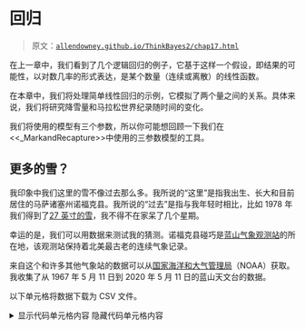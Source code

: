 # 回归

> 原文：[`allendowney.github.io/ThinkBayes2/chap17.html`](https://allendowney.github.io/ThinkBayes2/chap17.html)

在上一章中，我们看到了几个逻辑回归的例子，它基于这样一个假设，即结果的可能性，以对数几率的形式表达，是某个数量（连续或离散）的线性函数。

在本章中，我们将处理简单线性回归的示例，它模拟了两个量之间的关系。具体来说，我们将研究降雪量和马拉松世界纪录随时间的变化。

我们将使用的模型有三个参数，所以你可能想回顾一下我们在<<_MarkandRecapture>>中使用的三参数模型的工具。

## 更多的雪？

我印象中我们这里的雪不像过去那么多。我所说的“这里”是指我出生、长大和目前居住的马萨诸塞州诺福克县。我所说的“过去”是指与我年轻时相比，比如 1978 年我们得到了[27 英寸的雪](https://en.wikipedia.org/wiki/Northeastern_United_States_blizzard_of_1978)，我不得不在家呆了几个星期。

幸运的是，我们可以用数据来测试我的猜测。诺福克县碰巧是[蓝山气象观测站](https://en.wikipedia.org/wiki/Blue_Hill_Meteorological_Observatory)的所在地，该观测站保持着北美最古老的连续气象记录。

来自这个和许多其他气象站的数据可以从[国家海洋和大气管理局](https://www.ncdc.noaa.gov/cdo-web/search)（NOAA）获取。我收集了从 1967 年 5 月 11 日到 2020 年 5 月 11 日的蓝山天文台的数据。

以下单元格将数据下载为 CSV 文件。

<details class="hide above-input"><summary aria-label="Toggle hidden content">显示代码单元格内容 隐藏代码单元格内容</summary>

```py
download('https://github.com/AllenDowney/ThinkBayes2/raw/master/data/2239075.csv') 
```</details>

我们可以使用 Pandas 将数据读入`DataFrame`：

```py
import pandas as pd

df = pd.read_csv('2239075.csv', parse_dates=[2]) 
```

以下是最后几行的样子。

<details class="hide above-input"><summary aria-label="Toggle hidden content">显示代码单元格内容 隐藏代码单元格内容</summary>

```py
df.tail(3) 
```

|  | STATION | NAME | DATE | PRCP | SNOW | SNWD | TMAX | TMIN | TOBS | WESD | WT01 | WT03 | WT04 | WT05 | WT06 | WT08 | WT09 | WT11 | WT16 | WT18 |
| --- | --- | --- | --- | --- | --- | --- | --- | --- | --- | --- | --- | --- | --- | --- | --- | --- | --- | --- | --- | --- |
| 20452 | USC00190736 | BLUE HILL COOP, MA US | 2023-05-09 | 0.0 | 0.0 | 0.0 | 75 | 45.0 | 51.0 | NaN | NaN | NaN | NaN | NaN | NaN | NaN | NaN | NaN | NaN | NaN |
| 20453 | USC00190736 | BLUE HILL COOP, MA US | 2023-05-10 | 0.0 | 0.0 | 0.0 | 60 | 42.0 | 51.0 | NaN | NaN | NaN | NaN | NaN | NaN | NaN | NaN | NaN | NaN | NaN |

| 20454 | USC00190736 | BLUE HILL COOP, MA US | 2023-05-11 | 0.0 | 0.0 | 0.0 | 72 | 51.0 | 59.0 | NaN | NaN | NaN | NaN | NaN | NaN | NaN | NaN | NaN | NaN | NaN |</details>

我们将使用的列是：

+   `DATE`，即每次观测的日期，

+   `SNOW`，即以英寸为单位的总降雪量。

我将添加一个只包含日期年份部分的列。

```py
df['YEAR'] = df['DATE'].dt.year 
```

并使用`groupby`来累加每年的总降雪量。

```py
snow = df.groupby('YEAR')['SNOW'].sum() 
```

第一年和最后一年不完整，所以我会删除它们。

<details class="hide above-input"><summary aria-label="Toggle hidden content">显示代码单元格内容 隐藏代码单元格内容</summary>

```py
snow = snow.iloc[1:-1]
len(snow) 
```

```py
55 
```</details>

下图显示了我一生中每个完整年份的总降雪量。

<details class="hide above-input"><summary aria-label="Toggle hidden content">显示代码单元格源代码 隐藏代码单元格源代码</summary>

```py
from utils import decorate

snow.plot(ls='', marker='o', alpha=0.5)

decorate(xlabel='Year',
         ylabel='Total annual snowfall (inches)',
         title='Total annual snowfall in Norfolk County, MA') 
```</details> ![_images/a18b7ac97e8129afa56f1cc415d2c5d0e3cf9c07dd90c3fcc04552fe5632ef46.png](img/76639d0aa2b4e61f7774c9cff6eaac42.png)

从这个图表来看，很难说降雪量是在增加、减少还是不变。在过去的十年中，我们有几年的降雪量比 1978 年多，包括 2015 年，这是波士顿地区现代历史上降雪最多的冬天，总降雪量达到 141 英寸。

这种问题——观察嘈杂的数据，想知道它是上升还是下降——正是我们可以用贝叶斯回归来回答的问题。

<details class="hide above-input"><summary aria-label="Toggle hidden content">显示代码单元格内容 隐藏代码单元格内容</summary>

```py
snow.loc[[1978, 1996, 2015]] 
```

```py
YEAR
1978    100.6
1996    124.2
2015    141.1
Name: SNOW, dtype: float64 
```</details>

## 回归模型

回归的基础（无论是贝叶斯还是非贝叶斯）是这样一个假设：这样的时间序列是两部分的总和：

1.  时间的线性函数，以及

1.  从不随时间变化的分布中抽取的随机值系列。

从数学上讲，回归模型是

\[y = a x + b + \epsilon\]

其中\(y\)是测量系列（本例中是降雪量），\(x\)是时间系列（年份），\(\epsilon\)是随机值系列。

\(a\)和\(b\)是数据线的斜率和截距。它们是未知参数，所以我们将使用数据来估计它们。

我们不知道\(\epsilon\)的分布，所以我们将额外假设它是一个均值为 0、未知标准差\(\sigma\)的正态分布。

为了查看这个假设是否合理，我将绘制总降雪量的分布和具有相同均值和标准差的正态模型。

这是一个代表降雪量分布的`Pmf`对象。

```py
from empiricaldist import Pmf

pmf_snowfall = Pmf.from_seq(snow) 
```

这里是数据的均值和标准差。

```py
mean, std = pmf_snowfall.mean(), pmf_snowfall.std()
mean, std 
```

```py
(63.62363636363636, 25.851147072396568) 
```

我将使用 SciPy 中的`norm`对象来计算具有相同均值和标准差的正态分布的 CDF。

```py
from scipy.stats import norm

dist = norm(mean, std)
qs = pmf_snowfall.qs
ps = dist.cdf(qs) 
```

以下是数据分布与正态模型的比较。

<details class="hide above-input"><summary aria-label="Toggle hidden content">显示代码单元格源代码 隐藏代码单元格源代码</summary>

```py
import matplotlib.pyplot as plt

plt.plot(qs, ps, color='C5', label='model')
pmf_snowfall.make_cdf().plot(label='data')

decorate(xlabel='Total snowfall (inches)',
         ylabel='CDF',
         title='Normal model of variation in snowfall') 
```</details> ![_images/d7b23964f610a03df17062f571da04796b630b921052f6c1b3cf18f64557c2f6.png](img/2290d5efd2871e877a0afa00b0c79968.png)

我们有比预期更多的冬天低于平均值，但总体上这看起来是一个合理的模型。

## 最小二乘回归

我们的回归模型有三个参数：斜率、截距和\(\epsilon\)的标准差。在我们能够估计它们之前，我们必须选择先验。为了帮助解决这个问题，我将使用 StatsModel 通过[最小二乘回归](https://en.wikipedia.org/wiki/Least_squares)来拟合数据。

首先，我将使用`reset_index`将`snow`（一个`Series`）转换为`DataFrame`。

```py
data = snow.reset_index()
data.head(3) 
```

|  | YEAR | SNOW |
| --- | --- | --- |
| 0 | 1968 | 44.7 |
| 1 | 1969 | 99.2 |
| 2 | 1970 | 66.8 |

结果是一个`DataFrame`，有两列，`YEAR`和`SNOW`，格式适用于 StatsModels。

就像我们在上一章中所做的那样，我将通过减去均值来对数据进行中心化。

```py
offset = round(data['YEAR'].mean())
data['x'] = data['YEAR'] - offset
offset 
```

```py
1995 
```

我将在`data`中添加一列，使因变量具有标准名称。

```py
data['y'] = data['SNOW'] 
```

现在，我们可以使用 StatsModels 来计算数据的最小二乘拟合并估计`slope`和`intercept`。

```py
import statsmodels.formula.api as smf

formula = 'y ~ x'
results = smf.ols(formula, data=data).fit()
results.params 
```

```py
Intercept    63.623636
x             0.376421
dtype: float64 
```

截距约为 64 英寸，是`x=0`时（即 1994 年初）预期的降雪量。估计的斜率表明总降雪量每年增加约 0.5 英寸。

`results`还提供了`resid`，这是一个残差数组，即数据与拟合线之间的差异。残差的标准差是`sigma`的估计值。

```py
results.resid.std() 
```

```py
25.382858670693558 
```

我们将使用这些估计值来选择参数的先验分布。

## 先验

我将为所有三个参数使用均匀分布。

```py
import numpy as np
from utils import make_uniform

qs = np.linspace(-0.5, 1.5, 51)
prior_slope = make_uniform(qs, 'Slope') 
```

```py
qs = np.linspace(54, 75, 41)
prior_inter = make_uniform(qs, 'Intercept') 
```

```py
qs = np.linspace(20, 35, 31)
prior_sigma = make_uniform(qs, 'Sigma') 
```

我使先验分布的长度不同有两个原因。首先，如果我们犯了错误并使用了错误的分布，那么如果它们的长度都不同，捕捉错误将更容易。

其次，它为最重要的参数`slope`提供了更精确的估计，并在最不重要的参数`sigma`上花费了更少的计算工作。

在<<_ThreeParameterModel>>中，我们制作了一个具有三个参数的联合分布。我将把这个过程封装在一个函数中：

```py
from utils import make_joint

def make_joint3(pmf1, pmf2, pmf3):
  """Make a joint distribution with three parameters."""
    joint2 = make_joint(pmf2, pmf1).stack()
    joint3 = make_joint(pmf3, joint2).stack()
    return Pmf(joint3) 
```

并使用它制作一个代表三个参数的联合分布的`Pmf`。

```py
prior = make_joint3(prior_slope, prior_inter, prior_sigma)
prior.head(3) 
```

|  |  |  | probs |
| --- | --- | --- | --- |
| 斜率 | 截距 | Sigma |  |
| --- | --- | --- | --- |
| -0.5 | 54.0 | 20.0 | 0.000015 |
| 20.5 | 0.000015 |
| 21.0 | 0.000015 |

`Pmf`的索引有三列，依次包含`slope`，`inter`和`sigma`的值。

有了三个参数，联合分布的大小开始变得很大。具体来说，它是先验分布长度的乘积。在这个例子中，先验分布有 51、41 和 31 个值，因此联合先验的长度为 64,821。

<details class="hide above-input"><summary aria-label="Toggle hidden content">显示代码单元格内容 隐藏代码单元格内容</summary>

```py
len(prior_slope), len(prior_inter), len(prior_sigma) 
```

```py
(51, 41, 31) 
```</details> <details class="hide above-input"><summary aria-label="Toggle hidden content">显示代码单元格内容 隐藏代码单元格内容</summary>

```py
len(prior_slope) * len(prior_inter) * len(prior_sigma) 
```

```py
64821 
```</details> <details class="hide above-input"><summary aria-label="Toggle hidden content">显示代码单元格内容 隐藏代码单元格内容</summary>

```py
len(prior) 
```

```py
64821 
```</details>

## 可能性

现在我们将计算数据的可能性。为了演示这个过程，让我们暂时假设参数是已知的。

```py
inter = 64
slope = 0.51
sigma = 25 
```

我将从`data`中提取`xs`和`ys`作为`Series`对象：

```py
xs = data['x']
ys = data['y'] 
```

并计算“残差”，即实际值`ys`与基于`slope`和`inter`的期望值之间的差异。

```py
expected = slope * xs + inter
resid = ys - expected 
```

根据模型，残差应该遵循均值为 0，标准差为`sigma`的正态分布。因此，我们可以使用 SciPy 中的`norm`来计算每个残差值的可能性。

```py
densities = norm(0, sigma).pdf(resid) 
```

结果是一个概率密度数组，每个元素对应数据集的一个元素；它们的乘积就是数据的可能性。

```py
likelihood = densities.prod()
likelihood 
```

```py
9.70222384229511e-112 
```

正如我们在上一章中看到的，任何特定数据集的可能性往往很小。如果太小，我们可能会超出浮点运算的限制。当发生这种情况时，我们可以通过对数变换来计算可能性来避免问题。但在这个例子中，这是不必要的。

## 更新

现在我们准备进行更新。首先，我们需要计算每组可能参数的数据的可能性。

```py
likelihood = prior.copy()

for slope, inter, sigma in prior.index:
    expected = slope * xs + inter
    resid = ys - expected
    densities = norm.pdf(resid, 0, sigma)
    likelihood[slope, inter, sigma] = densities.prod() 
```

这个计算比以前的许多例子要长。我们正在接近使用网格逼近所能做到的极限。

然而，我们可以以通常的方式进行更新：

```py
posterior = prior * likelihood
posterior.normalize() 
```

<details class="hide below-input"><summary aria-label="Toggle hidden content">显示代码单元格输出 隐藏代码单元格输出</summary>

```py
5.116955523342424e-113 
```</details>

结果是一个带有三级索引的`Pmf`，包含`slope`，`inter`和`sigma`的值。要从联合后验中获取边际分布，我们可以使用`Pmf.marginal`，我们在<<_ThreeParameterModel>>中看到了。

```py
posterior_slope = posterior.marginal(0)
posterior_inter = posterior.marginal(1)
posterior_sigma = posterior.marginal(2) 
```

这是`sigma`的后验分布：

<details class="hide above-input"><summary aria-label="Toggle hidden content">显示代码单元格源代码 隐藏代码单元格源代码</summary>

```py
posterior_sigma.plot()

decorate(xlabel='$\sigma$, standard deviation of $\epsilon/details>,
         ylabel='PDF',
         title='Posterior marginal distribution of $\sigma/details>) 
```</details> ![_images/18d3bdf36ae9903d0c61bcf4256b0dc0929fbf4aa4caa9f8d899abefaa3ab113.png](img/b7d97ab697f1a05fa6e6eee325fd0b10.png)

`sigma`的最可能值接近 26 英寸，这与我们基于数据标准差的估计一致。

然而，要说雪量是增加还是减少，我们并不真的关心`sigma`。这是一个“干扰参数”，所谓的是因为我们必须在模型的一部分中对其进行估计，但我们不需要它来回答我们感兴趣的问题。

然而，检查边际分布是很好的，以确保

+   位置与我们的预期一致，而

+   后验概率在范围的极端处接近 0，这表明先验分布覆盖了所有具有非零概率的参数。

在这个例子中，`sigma`的后验分布看起来不错。

这是`inter`的后验分布：

<details class="hide above-input"><summary aria-label="Toggle hidden content">显示代码单元格源代码 隐藏代码单元格源代码</summary>

```py
posterior_inter.plot(color='C1')
decorate(xlabel='intercept (inches)',
         ylabel='PDF',
         title='Posterior marginal distribution of intercept') 
```</details> ![_images/aa89f6dfaa595a9b8213690daa48a4b91af587d81ee8fb38e34bda398382d7db.png](img/d36f90212593df07fd9cedae5ef00b29.png)<details class="hide above-input"><summary aria-label="Toggle hidden content">显示代码单元格内容 隐藏代码单元格内容</summary>

```py
from utils import summarize

summarize(posterior_inter) 
```

```py
63.65 [57.675 69.225] 
```</details>

后验均值约为 64 英寸，这是在范围的中点 1994 年的年度降雪量。

最后，这是`slope`的后验分布：

<details class="hide above-input"><summary aria-label="Toggle hidden content">显示代码单元格源代码 隐藏代码单元格源代码</summary>

```py
posterior_slope.plot(color='C4')
decorate(xlabel='Slope (inches per year)',
         ylabel='PDF',
         title='Posterior marginal distribution of slope') 
```</details> ![_images/f3b98cd68b7ad121771619d3ad4c437ac7247f6618221ce47119409853c25c97.png](img/49c8db0b17f56932da348d787fc72807.png)<details class="hide above-input"><summary aria-label="Toggle hidden content">显示代码单元格内容 隐藏代码单元格内容</summary>

```py
summarize(posterior_slope) 
```

```py
0.376 [0.02 0.74] 
```</details>

后验均值约为 0.51 英寸，这与我们从最小二乘回归得到的估计值一致。

90%的可信区间是从 0.1 到 0.9，这表明我们对这个估计的不确定性非常高。事实上，仍然有一个很小的后验概率（约 2%）表明斜率是负的。

<details class="hide above-input"><summary aria-label="Toggle hidden content">显示代码单元格内容 隐藏代码单元格内容</summary>

```py
posterior_slope.make_cdf()(0) 
```

```py
array(0.04584032) 
```</details>

然而，更有可能的是我的推测是错误的：我们实际上这里的降雪量比过去更多，每年增加约半英寸，这是相当可观的。平均而言，我们每年的降雪量比我年轻时多 25 英寸。

这个例子表明，随着缓慢的趋势和嘈杂的数据，你的直觉可能会误导你。

现在，你可能会怀疑我年轻时高估了雪的数量，因为我喜欢它，而现在低估了，因为我不喜欢。但你会错的。

在 1978 年的暴风雪期间，我们没有除雪机，我和我哥哥不得不铲雪。我妹妹却不知道什么原因就逃过了。我们的车道大约有 60 英尺长，靠近车库处宽三辆车。我们还不得不铲克罗克先生的车道，但我们不允许收费。此外，我记得在这次挖掘中我不小心用铲子打到了我哥哥的头，因为头皮伤口出了很多血。

无论如何，重点是我不认为我年轻时高估了雪的数量，因为我对此有美好的回忆。

## 优化

我们在上一节中计算似然的方式非常慢。问题在于我们循环遍历了先验分布中的每一组可能的参数，而这些参数超过了 60000 个。

如果我们每次迭代可以做更多的工作，并且循环次数更少，我们期望它会更快。

为了做到这一点，我将解开先验分布：

<details class="hide above-input"><summary aria-label="Toggle hidden content">显示代码单元格内容 隐藏代码单元格内容</summary>

```py
joint3 = prior.unstack()
joint3.head(3) 
```

|  | Sigma | 20.0 | 20.5 | 21.0 | 21.5 | 22.0 | 22.5 | 23.0 | 23.5 | 24.0 | 24.5 | ... | 30.5 | 31.0 | 31.5 | 32.0 | 32.5 | 33.0 | 33.5 | 34.0 | 34.5 | 35.0 |
| --- | --- | --- | --- | --- | --- | --- | --- | --- | --- | --- | --- | --- | --- | --- | --- | --- | --- | --- | --- | --- | --- | --- |
| 斜率 | 截距 |  |  |  |  |  |  |  |  |  |  |  |  |  |  |  |  |  |  |  |  |  |  |
| --- | --- | --- | --- | --- | --- | --- | --- | --- | --- | --- | --- | --- | --- | --- | --- | --- | --- | --- | --- | --- | --- | --- |
| -0.5 | 54.000 | 0.000015 | 0.000015 | 0.000015 | 0.000015 | 0.000015 | 0.000015 | 0.000015 | 0.000015 | 0.000015 | 0.000015 | ... | 0.000015 | 0.000015 | 0.000015 | 0.000015 | 0.000015 | 0.000015 | 0.000015 | 0.000015 | 0.000015 | 0.000015 |
| 54.525 | 0.000015 | 0.000015 | 0.000015 | 0.000015 | 0.000015 | 0.000015 | 0.000015 | 0.000015 | 0.000015 | 0.000015 | ... | 0.000015 | 0.000015 | 0.000015 | 0.000015 | 0.000015 | 0.000015 | 0.000015 | 0.000015 | 0.000015 | 0.000015 |
| 55.050 | 0.000015 | 0.000015 | 0.000015 | 0.000015 | 0.000015 | 0.000015 | 0.000015 | 0.000015 | 0.000015 | 0.000015 | ... | 0.000015 | 0.000015 | 0.000015 | 0.000015 | 0.000015 | 0.000015 | 0.000015 | 0.000015 | 0.000015 | 0.000015 |

3 行×31 列</details>

结果是一个带有`斜率`和`截距`的`DataFrame`，行中有`sigmas`，列中有`sigmas`。

以下是`likelihood_regression`的一个版本，它以这种形式获取联合先验分布，并以相同的形式返回后验分布。

<details class="hide above-input"><summary aria-label="切换隐藏内容">显示代码单元格内容 隐藏代码单元格内容</summary>

```py
from utils import normalize

def update_optimized(prior, data):
  """Posterior distribution of regression parameters
 `slope`, `inter`, and `sigma`.

 prior: Pmf representing the joint prior
 data: DataFrame with columns `x` and `y`

 returns: Pmf representing the joint posterior
 """
    xs = data['x']
    ys = data['y']
    sigmas = prior.columns    
    likelihood = prior.copy()

    for slope, inter in prior.index:
        expected = slope * xs + inter
        resid = ys - expected
        resid_mesh, sigma_mesh = np.meshgrid(resid, sigmas)
        densities = norm.pdf(resid_mesh, 0, sigma_mesh)
        likelihood.loc[slope, inter] = densities.prod(axis=1)

    posterior = prior * likelihood
    normalize(posterior)
    return posterior 
```</details>

这个版本循环遍历所有可能的`斜率`和`截距`对，所以循环运行大约 2000 次。

<details class="hide above-input"><summary aria-label="切换隐藏内容">显示代码单元格内容 隐藏代码单元格内容</summary>

```py
len(prior_slope) * len(prior_inter) 
```

```py
2091 
```</details>

每次循环时，它使用网格网格计算所有`sigma`值的数据的可能性。结果是一个数组，每个数据点都有一列，每个`sigma`值都有一行。沿着列(`axis=1`)取乘积得到每个`sigma`值的数据概率，我们将其分配为`likelihood`中的一行。

<details class="hide above-input"><summary aria-label="切换隐藏内容">显示代码单元格内容 隐藏代码单元格内容</summary>

```py
%time posterior_opt = update_optimized(joint3, data) 
```

```py
CPU times: user 996 ms, sys: 5 µs, total: 996 ms
Wall time: 994 ms 
```</details>

我们以任何方式都会得到相同的结果。

<details class="hide above-input"><summary aria-label="切换隐藏内容">显示代码单元格内容 隐藏代码单元格内容</summary>

```py
np.allclose(posterior, posterior_opt.stack()) 
```

```py
True 
```</details>

但这个版本比上一个版本快大约 25 倍。

这种优化的原因是，NumPy 和 SciPy 中的许多函数都是用 C 编写的，因此它们运行速度比 Python 快。如果每次调用这些函数时都可以做更多的工作，并且在 Python 中运行循环的时间更少，那么您的代码通常会运行得更快。

在后验分布的这个版本中，`斜率`和`截距`在行中，`sigma`在列中。因此，我们可以使用`marginal`来获得`斜率`和`截距`的后验联合分布。

<details class="hide above-input"><summary aria-label="切换隐藏内容">显示代码单元格内容 隐藏代码单元格内容</summary>

```py
from utils import marginal

posterior2 = marginal(posterior_opt, 1)
posterior2.head(3) 
```

|  |  | 概率 |
| --- | --- | --- |
| 斜率 | 截距 |  |
| --- | --- | --- |
| -0.5 | 54.000 | 1.681717e-07 |
| 54.525 | 2.268085e-07 |

| 55.050 | 3.015062e-07 |</details>

结果是一个带有两列的`Pmf`，索引中有两列。要绘制它，我们必须将其解压缩。

<details class="hide above-input"><summary aria-label="切换隐藏内容">显示代码单元格内容 隐藏代码单元格内容</summary>

```py
joint_posterior = posterior2.unstack().transpose()
joint_posterior.head(3) 
```

| 斜率 | -0.50 | -0.46 | -0.42 | -0.38 | -0.34 | -0.30 | -0.26 | -0.22 | -0.18 | -0.14 | ... | 1.14 | 1.18 | 1.22 | 1.26 | 1.30 | 1.34 | 1.38 | 1.42 | 1.46 | 1.50 |
| --- | --- | --- | --- | --- | --- | --- | --- | --- | --- | --- | --- | --- | --- | --- | --- | --- | --- | --- | --- | --- | --- |
| 截距 |  |  |  |  |  |  |  |  |  |  |  |  |  |  |  |  |  |  |  |  |  |  |
| --- | --- | --- | --- | --- | --- | --- | --- | --- | --- | --- | --- | --- | --- | --- | --- | --- | --- | --- | --- | --- | --- |
| 54.000 | 1.681717e-07 | 2.848880e-07 | 4.744292e-07 | 7.761707e-07 | 0.000001 | 0.000002 | 0.000003 | 0.000005 | 0.000007 | 0.000010 | ... | 7.116789e-07 | 4.336070e-07 | 2.595674e-07 | 1.527668e-07 | 8.844849e-08 | 5.040388e-08 | 2.828465e-08 | 1.563589e-08 | 8.517697e-09 | 4.573661e-09 |
| 54.525 | 2.268085e-07 | 3.859703e-07 | 6.457296e-07 | 1.061331e-06 | 0.000002 | 0.000003 | 0.000004 | 0.000006 | 0.000009 | 0.000014 | ... | 9.723366e-07 | 5.896799e-07 | 3.513780e-07 | 2.058667e-07 | 1.186640e-07 | 6.733065e-08 | 3.762506e-08 | 2.071531e-08 | 1.124098e-08 | 6.013601e-09 |
| 55.050 | 3.015062e-07 | 5.153700e-07 | 8.661024e-07 | 1.430000e-06 | 0.000002 | 0.000004 | 0.000006 | 0.000009 | 0.000013 | 0.000019 | ... | 1.309030e-06 | 7.902856e-07 | 4.688054e-07 | 2.734522e-07 | 1.569383e-07 | 8.867160e-08 | 4.934762e-08 | 2.706205e-08 | 1.462927e-08 | 7.797870e-09 |

3 行×51 列</details>

这就是它的样子。

<details class="hide above-input"><summary aria-label="Toggle hidden content">显示代码单元格内容 隐藏代码单元格内容</summary>

```py
from utils import plot_contour

plot_contour(joint_posterior)
decorate(title='Posterior joint distribution of slope and intercept') 
```

![_images/15787b4f5a09974c96d607a7735574d05c4332a7269c0f61e14282dbe1dfcf5c.png](img/762fd6734178df8934202c7576b1d061.png)</details>

等高线图中的椭圆与坐标轴对齐，这表明后验分布中的`slope`和`inter`之间没有相关性，这是我们预期的，因为我们对值进行了居中处理。

在这个例子中，激励问题是关于线的斜率，所以我们通过查看斜率的后验分布来回答它。

在下一个例子中，激励问题是关于预测的，所以我们将使用联合后验分布来生成预测分布。

## 马拉松世界纪录

对于许多跑步比赛来说，如果你绘制世界纪录的配速随时间的变化，结果会是一条非常直的线。人们，[包括我](http://allendowney.blogspot.com/2011/04/two-hour-marathon-in-2045.html)，已经对这种现象可能的原因进行了推测。

人们也对马拉松的世界纪录何时能否低于两小时进行了推测。（注：2019 年 Eliud Kipchoge 在两小时内完成了马拉松比赛，这是一个令人惊讶的成就，我非常欣赏，但由于几个原因，这并没有被视为世界纪录）。

因此，作为贝叶斯回归的第二个例子，我们将考虑马拉松（男子选手）的世界纪录进展，估计线性模型的参数，并使用该模型来预测何时选手将突破两小时的壁垒。

以下单元格下载了维基百科的一个网页，其中包括马拉松世界纪录表，并使用 Pandas 将数据放入`DataFrame`。

<details class="hide above-input"><summary aria-label="Toggle hidden content">显示代码单元格内容 隐藏代码单元格内容</summary>

```py
url = 'https://en.wikipedia.org/wiki/Marathon_world_record_progression#Men'
tables = pd.read_html(url)
len(tables) 
```

```py
5 
```</details>

如果这样不起作用，我已经复制了这个页面。以下单元格下载并解析它。

<details class="hide above-input"><summary aria-label="Toggle hidden content">显示代码单元格内容 隐藏代码单元格内容</summary>

```py
#import os

#datafile = 'Marathon_world_record_progression.html'
#download('https://github.com/AllenDowney/ThinkBayes2/raw/master/data/Marathon_world_record_progression.html')

#tables = pd.read_html(datafile)
#len(tables) 
```</details>

第一张表是我们想要的。

<details class="hide above-input"><summary aria-label="Toggle hidden content">显示代码单元格内容 隐藏代码单元格内容</summary>

```py
table = tables[0]
table.tail(3) 
```

|  | 时间 | 名字 | 国籍 | 日期 | 事件/地点 | 来源 | 注释 |
| --- | --- | --- | --- | --- | --- | --- | --- |
| 48 | 2:02:57 | Dennis Kimetto | 肯尼亚 | 2014 年 9 月 28 日 | 柏林马拉松 | IAAF[86][87] ARRS[83] | ARRS 指出 Kimetto 的延长时间为 2:02... |
| 49 | 2:01:39 | Eliud Kipchoge | 肯尼亚 | 2018 年 9 月 16 日 | 柏林马拉松 | IAAF[1] | NaN |

| 50 | 2:01:09 | Eliud Kipchoge | 肯尼亚 | 2022 年 9 月 25 日 | 柏林马拉松 | IAAF[88] | NaN |</details>

我们可以使用 Pandas 来解析日期。其中一些日期包括导致解析问题的注释，但参数`errors='coerce'`告诉 Pandas 用`NaT`填充无效日期，`NaT`是`NaN`的一种表示，表示“不是时间”。

<details class="hide above-input"><summary aria-label="Toggle hidden content">显示代码单元格内容 隐藏代码单元格内容</summary>

```py
table['date'] = pd.to_datetime(table['Date'], errors='coerce')
table['date'].head() 
```

```py
0   1908-07-24
1   1909-01-01
2   1909-02-12
3   1909-05-08
4          NaT
Name: date, dtype: datetime64[ns] 
```</details>

我们还可以使用 Pandas 来解析纪录时间。

显示代码单元格内容 隐藏代码单元格内容

```py
table['time'] = pd.to_timedelta(table['Time']) 
```</details>

并将时间转换为每小时的速度。

显示代码单元格内容 隐藏代码单元格内容

```py
table['y'] = 26.2 / table['time'].dt.total_seconds() * 3600
table['y'].head() 
```

```py
0    8.967143
1    9.099504
2    9.419942
3    9.465508
4    9.672854
Name: y, dtype: float64 
```</details>

以下函数绘制了结果。

显示代码单元格内容 隐藏代码单元格内容

```py
def plot_speeds(df):
  """Plot marathon world record speed as a function of time.

 df: DataFrame with date and mph
 """
    plt.axhline(13.1, color='C5', ls='--')
    plt.plot(df['date'], df['y'], 'o', 
             label='World record speed', 
             color='C1', alpha=0.5)

    decorate(xlabel='Date',
             ylabel='Speed (mph)') 
```</details>

这是结果的样子。虚线显示了完成两小时马拉松所需的速度，每小时 13.1 英里。

显示代码单元格内容 隐藏代码单元格内容

```py
plot_speeds(table) 
```

![_images/cb9e2e797f7dd42dc78fccce00cc7fe74a07543923eb9891be8a7f6f4b5189b6.png](img/3ac8bc56e972880506b01bec3fc14893.png)</details>

这不是一个完全的直线。在马拉松比赛的早期，记录速度迅速增加；自大约 1970 年以来，增速放缓了。

对于我们的分析，让我们关注最近的进展，从 1970 年开始。

显示代码单元格内容 隐藏代码单元格内容

```py
recent = table['date'] > pd.to_datetime('1970')
data = table.loc[recent].copy()
data.head() 
```

|  | 时间 | 姓名 | 国籍 | 日期 | 事件/地点 | 来源 | 注释 | 日期 | 时间 | y |
| --- | --- | --- | --- | --- | --- | --- | --- | --- | --- | --- |
| 32 | 2:09:28.8 | Ron Hill | 英国 | 1970 年 7 月 23 日 | 苏格兰爱丁堡 | ARRS[9] | NaN | 1970-07-23 | 0 天 02:09:28.800000 | 12.140871 |
| 33 | 2:09:12 | Ian Thompson | 英国 | 1974 年 1 月 31 日 | 新西兰基督城 | ARRS[9] | NaN | 1974-01-31 | 0 天 02:09:12 | 12.167183 |
| 34 | 2:09:05.6 | Shigeru So | 日本 | 1978 年 2 月 5 日 | 别府大分马拉松 | ARRS[9] | NaN | 1978-02-05 | 0 天 02:09:05.600000 | 12.177236 |
| 35 | 2:09:01 | Gerard Nijboer | 荷兰 | 1980 年 4 月 26 日 | 阿姆斯特丹马拉松 | ARRS[9] | NaN | 1980-04-26 | 0 天 02:09:01 | 12.184472 |

| 36 | 2:08:18 | Robert De Castella | 澳大利亚 | 1981 年 12 月 6 日 | 福冈马拉松 | IAAF,[53] ARRS[9] | NaN | 1981-12-06 | 0 天 02:08:18 | 12.252533 |</details>

在本章的笔记本中，您可以看到我如何加载和清理数据。结果是一个包含以下列（和我们不会使用的其他信息）的`DataFrame`：

+   `日期`，这是一个代表世界纪录被打破的日期的 Pandas `Timestamp`，和

+   `速度`，记录了以英里/小时为单位的创纪录配速。

这是结果的样子，从 1970 年开始：

显示代码单元格源代码 隐藏代码单元格源代码

```py
plot_speeds(data) 
```</details> ![_images/e0e47c76527482395e93a96135d115eca888e0ad44e1dea1a7ba82dfd6d4b5d2.png](img/4097d8cf3e5b87f7fbf86c4f0676bcfd.png)

数据点大致落在一条直线上，尽管斜率可能在增加。

为了准备回归的数据，我将减去时间间隔的近似中点，1995 年。

```py
offset = pd.to_datetime('1995')
timedelta = table['date'] - offset 
```

当我们减去两个`Timestamp`对象时，结果是一个“时间差”，我们可以将其转换为秒，然后转换为年。

```py
data['x'] = timedelta.dt.total_seconds() / 3600 / 24 / 365.24 
```

显示代码单元格内容 隐藏代码单元格内容

```py
data['x'].describe() 
```

```py
count    19.000000
mean      2.161520
std      16.212660
min     -24.444201
25%     -11.633447
50%       4.810536
75%      15.236557
max      27.732450
Name: x, dtype: float64 
```

与前面的例子一样，我将使用最小二乘回归来计算参数的点估计，这将有助于选择先验。

```py
import statsmodels.formula.api as smf

formula = 'y ~ x'
results = smf.ols(formula, data=data).fit()
results.params 
```

```py
Intercept    12.464040
x             0.015931
dtype: float64 
```

估计的截距约为 12.5 英里/小时，这是 1995 年的插值世界纪录配速。估计的斜率约为每年 0.015 英里/小时，这是世界纪录配速根据模型的增长速度。

同样，我们可以使用残差的标准差作为`sigma`的点估计。

```py
results.resid.std() 
```

```py
0.04419653543387639 
```

这些参数让我们很好地了解了我们应该放置先验分布的位置。

## 先验

这是我为`斜率`、`截距`和`西格玛`选择的先验分布。

```py
qs = np.linspace(0.012, 0.018, 51)
prior_slope = make_uniform(qs, 'Slope') 
```

```py
qs = np.linspace(12.4, 12.5, 41)
prior_inter = make_uniform(qs, 'Intercept') 
```

```py
qs = np.linspace(0.01, 0.21, 31)
prior_sigma = make_uniform(qs, 'Sigma') 
```

这是联合先验分布。

```py
prior = make_joint3(prior_slope, prior_inter, prior_sigma)
prior.head() 
```

|  |  |  | 概率 |
| --- | --- | --- | --- |
| 斜率 | 截距 | 西格玛 |  |
| --- | --- | --- | --- |
| 0.012 | 12.4 | 0.010000 | 0.000015 |
| 0.016667 | 0.000015 |
| 0.023333 | 0.000015 |

现在我们可以像前面的例子一样计算可能性：

```py
xs = data['x']
ys = data['y']
likelihood = prior.copy()

for slope, inter, sigma in prior.index:
    expected = slope * xs + inter
    resid = ys - expected
    densities = norm.pdf(resid, 0, sigma)
    likelihood[slope, inter, sigma] = densities.prod() 
```

现在我们可以按照通常的方式进行更新。

```py
posterior = prior * likelihood
posterior.normalize() 
```

<details class="hide below-input"><summary aria-label="Toggle hidden content">显示代码单元格输出 隐藏代码单元格输出</summary>

```py
1161389020603.8816 
```</details>

并解包边际：

```py
posterior_slope = posterior.marginal(0)
posterior_inter = posterior.marginal(1)
posterior_sigma = posterior.marginal(2) 
```

<details class="hide above-input"><summary aria-label="Toggle hidden content">显示代码单元格内容 隐藏代码单元格内容</summary>

```py
posterior_sigma.plot(); 
```

![_images/b8117b8b548af3c0044dd2cfca4737b200745242572c4ddd4c6c4bb358acbe8d.png](img/b50426fb2214eb48118bb145ce4ecc37.png)</details>

这是`inter`的后验分布：

<details class="hide above-input"><summary aria-label="Toggle hidden content">显示代码单元格源代码 隐藏代码单元格源代码</summary>

```py
posterior_inter.plot(color='C1')
decorate(xlabel='intercept',
         ylabel='PDF',
         title='Posterior marginal distribution of intercept') 
```</details> ![_images/0672371f2c001a21e11016942fe04bcb4761581494d3b6bec0bb5d585b516904.png](img/7465fd7a9d1ae74eaf19d34594d109d1.png)<details class="hide above-input"><summary aria-label="Toggle hidden content">显示代码单元格内容 隐藏代码单元格内容</summary>

```py
summarize(posterior_inter) 
```

```py
12.464 [12.445  12.4825] 
```</details>

后验均值约为 12.5 英里，这是模型预测的日期范围中点的世界纪录马拉松配速，即 1994 年。

这是`斜率`的后验分布。

<details class="hide above-input"><summary aria-label="Toggle hidden content">显示代码单元格源代码 隐藏代码单元格源代码</summary>

```py
posterior_slope.plot(color='C4')
decorate(xlabel='Slope',
         ylabel='PDF',
         title='Posterior marginal distribution of slope') 
```</details> ![_images/7109d0d15b11012912c742b75e4e4c39cd5dfb2818b8a301ce029d65ac800228.png](img/93f87be8f78847458d7bf30cf4edbf5a.png)<details class="hide above-input"><summary aria-label="Toggle hidden content">显示代码单元格内容 隐藏代码单元格内容</summary>

```py
summarize(posterior_slope) 
```

```py
0.016 [0.01476 0.01704] 
```</details>

后验均值约为每年 0.015 英里，或每十年 0.15 英里。

这很有趣，但它没有回答我们感兴趣的问题：何时会有两小时的马拉松？要回答这个问题，我们必须进行预测。

## 预测

为了生成预测，我将从参数的后验分布中抽取一个样本，然后使用回归方程将参数与数据结合起来。

`Pmf`提供了`choice`，我们可以使用它以后验概率作为权重进行有放回地随机抽样。

```py
sample = posterior.choice(101) 
```

结果是一个元组数组。遍历样本，我们可以使用回归方程来生成一系列`xs`的预测。

```py
xs = np.arange(-25, 50, 2)
pred = np.empty((len(sample), len(xs)))

for i, (slope, inter, sigma) in enumerate(sample):
    epsilon = norm(0, sigma).rvs(len(xs))
    pred[i] = inter + slope * xs + epsilon 
```

每个预测都是一个与`xs`长度相同的数组，我将其存储为`pred`中的一行。因此结果对于每个样本有一行，对于每个`x`的值有一列。

我们可以使用`percentile`来计算每列的第 5、50 和 95 百分位数。

```py
low, median, high = np.percentile(pred, [5, 50, 95], axis=0) 
```

为了展示结果，我将以线的形式绘制预测的中位数，并以阴影区域表示 90%的可信区间。

<details class="hide above-input"><summary aria-label="Toggle hidden content">显示代码单元格源代码 隐藏代码单元格源代码</summary>

```py
times = pd.to_timedelta(xs*365.24, unit='days') + offset

plt.fill_between(times, low, high, 
                 color='C2', alpha=0.1)
plt.plot(times, median, color='C2')

plot_speeds(data) 
```</details> ![_images/da26aaa0faaca034b92e93a2aa91612ff8cef66bda7d869e32bd0f48698d039a.png](img/0a5ed315e6da6677b8e4dbdb57e42ba9.png)

虚线显示了两小时马拉松配速，即每小时 13.1 英里。从视觉上，我们可以估计预测线在 2030 年到 2040 年之间达到目标配速。

为了使这更加精确，我们可以使用插值来查看预测何时到达终点。SciPy 提供了`interp1d`，默认情况下进行线性插值。

```py
from scipy.interpolate import interp1d

future = np.array([interp1d(high, xs)(13.1),
                   interp1d(median, xs)(13.1),
                   interp1d(low, xs)(13.1)]) 
```

<details class="hide above-input"><summary aria-label="Toggle hidden content">显示代码单元格内容 隐藏代码单元格内容</summary>

```py
dts = pd.to_timedelta(future*365.24, unit='day') + offset
pd.DataFrame(dict(datetime=dts),
             index=['early', 'median', 'late']) 
```

|  | 日期时间 |
| --- | --- |
| 早期 | 2028-03-24 16:47:21.722121600 |
| 中位数 | 2035-03-10 14:59:51.082915200 |

| 晚期 | 2040-12-29 22:53:36.679804800 |</details>

中位数预测为 2036 年，90%的可信区间为 2032 年至 2043 年。因此，在 2032 年之前，我们有大约 5%的机会看到两小时的马拉松比赛。

## 摘要

本章介绍了贝叶斯回归，它基于与最小二乘回归相同的模型；不同之处在于它为参数生成后验分布，而不是点估计。

在第一个示例中，我们研究了马萨诸塞州诺福克县降雪量的变化，并得出结论：现在的降雪量比我年轻时更多，与我的预期相反。

在第二个示例中，我们研究了男子马拉松世界纪录速度的进展，计算了回归参数的联合后验分布，并用它来预测未来 20 年的情况。

这些示例有三个参数，因此计算数据的可能性需要更长的时间。当参数超过三个时，使用网格算法变得不切实际。

在接下来的几章中，我们将探讨其他算法，这些算法可以减少我们需要进行贝叶斯更新的计算量，从而使得使用具有更多参数的模型成为可能。

但首先，您可能想要解决这些练习。

## 练习

**练习：** 我的印象是这里的气温比过去更暖和。在这个练习中，您可以对我的猜测进行测试。

我们将使用与建模降雪量相同的数据集；它还包括了我有生之年内马萨诸塞州诺福克县的每日最低和最高温度。

以下是数据。

<details class="hide above-input"><summary aria-label="Toggle hidden content">显示代码单元格内容 隐藏代码单元格内容</summary>

```py
df = pd.read_csv('2239075.csv', parse_dates=[2])
df.head(3) 
```

|  | STATION | NAME | DATE | PRCP | SNOW | SNWD | TMAX | TMIN | TOBS | WESD | WT01 | WT03 | WT04 | WT05 | WT06 | WT08 | WT09 | WT11 | WT16 | WT18 |
| --- | --- | --- | --- | --- | --- | --- | --- | --- | --- | --- | --- | --- | --- | --- | --- | --- | --- | --- | --- | --- |
| 0 | USC00190736 | BLUE HILL COOP, MA US | 1967-05-11 | 0.43 | 0.0 | 0.0 | 57 | 36.0 | NaN | NaN | NaN | NaN | NaN | NaN | NaN | NaN | NaN | NaN | NaN | NaN |
| 1 | USC00190736 | BLUE HILL COOP, MA US | 1967-05-12 | 0.00 | 0.0 | 0.0 | 58 | 39.0 | NaN | NaN | NaN | NaN | NaN | NaN | NaN | NaN | NaN | NaN | NaN | NaN |

| 2 | USC00190736 | BLUE HILL COOP, MA US | 1967-05-13 | 0.00 | 0.0 | 0.0 | 64 | 38.0 | NaN | NaN | NaN | NaN | NaN | NaN | NaN | NaN | NaN | NaN | NaN | NaN |</details>

同样，我将创建一个包含日期年份部分的列。

<details class="hide above-input"><summary aria-label="Toggle hidden content">显示代码单元格内容 隐藏代码单元格内容</summary>

```py
df['YEAR'] = df['DATE'].dt.year 
```</details>

该数据集包括`TMIN`和`TMAX`，它们是以华氏度为单位的每日最低和最高温度。我将创建一个新的列，其中包含每日最低和最高温度的中点。

<details class="hide above-input"><summary aria-label="Toggle hidden content">显示代码单元格内容 隐藏代码单元格内容</summary>

```py
df['TMID'] = (df['TMIN'] + df['TMAX']) / 2 
```</details>

现在我们可以按年份分组，并计算这些每日温度的平均值。

<details class="hide above-input"><summary aria-label="Toggle hidden content">显示代码单元格内容 隐藏代码单元格内容</summary>

```py
tmid = df.groupby('YEAR')['TMID'].mean()
len(tmid) 
```

```py
54 
```</details>

同样，我将删除第一年和最后一年，因为它们是不完整的。

<details class="hide above-input"><summary aria-label="Toggle hidden content">显示代码单元格内容 隐藏代码单元格内容</summary>

```py
complete = tmid.iloc[1:-1]
len(complete) 
```

```py
52 
```</details>

以下是时间序列的样子。

<details class="hide above-input"><summary aria-label="Toggle hidden content">显示代码单元格内容 隐藏代码单元格内容</summary>

```py
complete.plot(ls='', marker='o', alpha=0.5)

decorate(xlabel='Year',
         ylabel='Annual average of daily temperature (deg F)') 
```

![_images/0e5ea057cb23c55ddc0b8a9551bf81914c7a1271975cbe0cd1a12a0f5608fd9a.png](img/cc713ba51afbcbadb9aa2696cf810cc3.png)</details>

与雪数据一样，我将把`Series`转换为`DataFrame`，以便为回归做准备。

<details class="hide above-input"><summary aria-label="Toggle hidden content">显示代码单元格内容 隐藏代码单元格内容</summary>

```py
data = complete.reset_index()
data.head() 
```

|  | 年份 | TMID |
| --- | --- | --- |
| 0 | 1968 | 48.071038 |
| 1 | 1969 | 48.687671 |
| 2 | 1970 | 48.258904 |
| 3 | 1971 | 48.804110 |

| 4 | 1972 | 47.112022 |</details> <details class="hide above-input"><summary aria-label="切换隐藏内容">显示代码单元格内容 隐藏代码单元格内容</summary>

```py
offset = round(data['YEAR'].mean())
offset 
```

```py
1994 
```</details> <details class="hide above-input"><summary aria-label="切换隐藏内容">显示代码单元格内容 隐藏代码单元格内容</summary>

```py
data['x'] = data['YEAR'] - offset
data['x'].mean() 
```

```py
-0.5 
```</details> <details class="hide above-input"><summary aria-label="切换隐藏内容">显示代码单元格内容 隐藏代码单元格内容</summary>

```py
data['y'] = data['TMID']
data['y'].std() 
```

```py
1.2389114009625752 
```</details>

现在我们可以使用 StatsModels 来估计参数。

<details class="hide above-input"><summary aria-label="切换隐藏内容">显示代码单元格内容 隐藏代码单元格内容</summary>

```py
import statsmodels.formula.api as smf

formula = 'y ~ x'
results = smf.ols(formula, data=data).fit()
results.params 
```

```py
Intercept    49.430172
x             0.044252
dtype: float64 
```</details>

并计算参数的标准差。

<details class="hide above-input"><summary aria-label="切换隐藏内容">显示代码单元格内容 隐藏代码单元格内容</summary>

```py
results.resid.std() 
```

```py
1.041705765390206 
```</details>

根据最小二乘回归模型，年均气温每年大约增加 0.044 华氏度。

为了量化这些参数的不确定性并为未来生成预测，我们可以使用贝叶斯回归。

1.  使用 StatsModels 生成回归参数的点估计。

1.  根据这些估计值为`slope`、`intercept`和`sigma`选择先验，并使用`make_joint3`生成联合先验分布。

1.  计算数据的似然性并计算参数的后验分布。

1.  提取`slope`的后验分布。我们对气温正在上升有多大的信心？

1.  从后验分布中抽取参数样本，并用它生成直到 2067 年的预测。

1.  绘制预测的中位数和 90%的可信区间，以及观察到的数据。

模型是否很好地拟合了数据？我们预计年均气温在我的（预期的）寿命内会增加多少？

<details class="hide above-input"><summary aria-label="切换隐藏内容">显示代码单元格内容 隐藏代码单元格内容</summary>

```py
# Solution

qs = np.linspace(0, 0.1, num=51)
prior_slope = make_uniform(qs, 'Slope') 
```</details> <details class="hide above-input"><summary aria-label="切换隐藏内容">显示代码单元格内容 隐藏代码单元格内容</summary>

```py
# Solution

qs = np.linspace(48, 52, num=41)
prior_inter = make_uniform(qs, 'Intercept') 
```</details> <details class="hide above-input"><summary aria-label="切换隐藏内容">显示代码单元格内容 隐藏代码单元格内容</summary>

```py
# Solution

qs = np.linspace(0.5, 2, num=31)
prior_sigma = make_uniform(qs, 'Sigma') 
```</details> <details class="hide above-input"><summary aria-label="切换隐藏内容">显示代码单元格内容 隐藏代码单元格内容</summary>

```py
# Solution

prior = make_joint3(prior_slope, prior_inter, prior_sigma)
prior.head() 
```

|  |  |  | 概率 |
| --- | --- | --- | --- |
| 斜率 | 截距 | Sigma |  |
| --- | --- | --- | --- |
| 0.0 | 48.0 | 0.50 | 0.000015 |
| 0.55 | 0.000015 |

| 0.60 | 0.000015 |</details> <details class="hide above-input"><summary aria-label="切换隐藏内容">显示代码单元格内容 隐藏代码单元格内容</summary>

```py
# Solution

xs = data['x']
ys = data['y']
likelihood = prior.copy()

for slope, inter, sigma in prior.index:
    expected = slope * xs + inter
    resid = ys - expected
    densities = norm.pdf(resid, 0, sigma)
    likelihood[slope, inter, sigma] = densities.prod() 
```</details> <details class="hide above-input"><summary aria-label="切换隐藏内容">显示代码单元格内容 隐藏代码单元格内容</summary>

```py
# Solution

posterior = prior * likelihood
posterior.normalize() 
```

```py
6.471589606597477e-36 
```</details> <details class="hide above-input"><summary aria-label="切换隐藏内容">显示代码单元格内容 隐藏代码单元格内容</summary>

```py
# Solution

posterior_slope = posterior.marginal(0)
posterior_inter = posterior.marginal(1)
posterior_sigma = posterior.marginal(2) 
```</details> <details class="hide above-input"><summary aria-label="切换隐藏内容">显示代码单元格内容 隐藏代码单元格内容</summary>

```py
# Solution

posterior_inter.plot()
decorate(xlabel='intercept (inches)',
         ylabel='PDF',
         title='Posterior marginal distribution of intercept') 
```

![_images/054f69a47e9ef703628b29cf2f4fd988c96f0bb1a491cc09466b1b9771c66b89.png](img/4425c7509d8ee059fefb1ba760871d5f.png)</details><details class="hide above-input"><summary aria-label="切换隐藏内容">显示代码单元格内容 隐藏代码单元格内容</summary>

```py
# Solution

posterior_inter.mean(), posterior_inter.credible_interval(0.9) 
```

```py
(49.430172755332116, array([49.2, 49.7])) 
```</details> <details class="hide above-input"><summary aria-label="切换隐藏内容">显示代码单元格内容 隐藏代码单元格内容</summary>

```py
# Solution

posterior_slope.plot()
decorate(xlabel='Slope (inches per year)',
         ylabel='PDF',
         title='Posterior marginal distribution of slope') 
```

![_images/dffebad935e040a0b8e1518068d909cd9c0c279b39379da7ac73886a6f06c868.png](img/12509a60abc499373cc5ae997ec78d71.png)</details><details class="hide above-input"><summary aria-label="切换隐藏内容">显示代码单元格内容 隐藏代码单元格内容</summary>

```py
# Solution

posterior_slope.mean(), posterior_slope.credible_interval(0.9) 
```

```py
(0.04425308067803314, array([0.028, 0.06 ])) 
```</details> <details class="hide above-input"><summary aria-label="切换隐藏内容">显示代码单元格内容 隐藏代码单元格内容</summary>

```py
# Solution

sample = posterior.choice(101)

years = np.arange(1967, 2067, 2)
xs = years - offset

pred = np.empty((len(sample), len(xs)))
for i, (slope, inter, sigma) in enumerate(sample):
    pred[i] = inter + slope * xs + norm(0, sigma).rvs(len(xs))

pred.shape 
```

```py
(101, 50) 
```</details> <details class="hide above-input"><summary aria-label="切换隐藏内容">显示代码单元格内容 隐藏代码单元格内容</summary>

```py
# Solution

low, median, high = np.percentile(pred, [5, 50, 95], axis=0)
median.shape 
```

```py
(50,) 
```</details> <details class="hide above-input"><summary aria-label="切换隐藏内容">显示代码单元格内容 隐藏代码单元格内容</summary>

```py
# Solution

plt.fill_between(years, low, high, alpha=0.1)
plt.plot(years, median, color='C0')

complete.plot(ls='', marker='o', alpha=0.5)

decorate(xlabel='Year',
         ylabel='Annual average of daily temperature (deg F)') 
```

![_images/f27dd76332fb1aa0347f6e1df0062a78e9ca00c7849dedcb79c9eb5a58b09c7c.png](img/5371d9034130a94f222c88435b41e495.png)</details><details class="hide above-input"><summary aria-label="切换隐藏内容">显示代码单元格内容 隐藏代码单元格内容</summary>

```py
# Solution

# median increase over my lifetime in degrees F

median[-1] - median[0] 
```

```py
4.264154393858554 
```</details>
